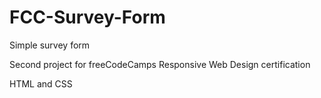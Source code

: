 # FCC-Survey-Form
Simple survey form 

Second project for freeCodeCamps Responsive Web Design certification

HTML and CSS 
